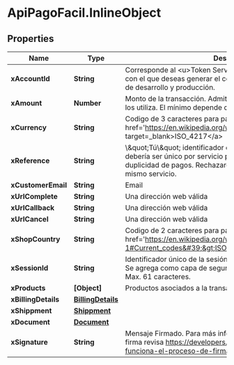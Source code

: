 # ApiPagoFacil.InlineObject

## Properties

Name | Type | Description | Notes
------------ | ------------- | ------------- | -------------
**xAccountId** | **String** | Corresponde al &lt;u&gt;Token Service&lt;/u&gt; relacionado al servicio con el que deseas generar el cobro. Es ditinto para el ambiente de desarrollo y producción. | 
**xAmount** | **Number** | Monto de la transacción. Admite decimales si la divisa utilizada los utiliza. El mínimo depende de la divis. En CLP es 500. | 
**xCurrency** | **String** | Codigo de 3 caracteres para paises. &lt;br&gt;&lt;br&gt; Info:&lt;a href&#x3D;&#39;https://en.wikipedia.org/wiki/ISO_4217#Active_codes&#39; target&#x3D;_blank&gt;ISO_4217&lt;/a&gt; | 
**xReference** | **String** | \\\&quot;Tú\\\&quot; identificador de orden. Este identificador debería ser único por servicio para no tener problema de duplicidad de pagos. Rechazaremos ids duplicados para el mismo servicio. | 
**xCustomerEmail** | **String** | Email | 
**xUrlComplete** | **String** | Una dirección web válida | 
**xUrlCallback** | **String** | Una dirección web válida | 
**xUrlCancel** | **String** | Una dirección web válida | 
**xShopCountry** | **String** | Codigo de 2 caracteres para paises. &lt;br&gt;&lt;br&gt; Info:&lt;a href&#x3D;&#39;https://en.wikipedia.org/wiki/ISO_3166-1#Current_codes&#39;&gt;ISO 3166-1 Alpha2-code&lt;/a&gt; | 
**xSessionId** | **String** | Identificador único de la sesión del usuario que realiza el pago. Se agrega como capa de seguridad para validar la transacción. Max. 61 caracteres. | 
**xProducts** | **[Object]** | Productos asociados a la transacción | [optional] 
**xBillingDetails** | [**BillingDetails**](BillingDetails.md) |  | [optional] 
**xShippment** | [**Shippment**](Shippment.md) |  | [optional] 
**xDocument** | [**Document**](Document.md) |  | [optional] 
**xSignature** | **String** | Mensaje Firmado. Para más información sobre la creación de la firma revisa https://developers.pagofacil.cl/docs/cómo-funciona-el-proceso-de-firmado | 


